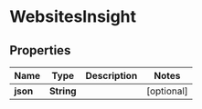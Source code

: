

# WebsitesInsight


## Properties

| Name | Type | Description | Notes |
|------------ | ------------- | ------------- | -------------|
|**json** | **String** |  |  [optional] |



